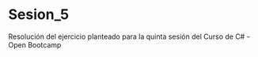 # Sesion_5

Resolución del ejercicio planteado para la quinta sesión del Curso de C# - Open Bootcamp
